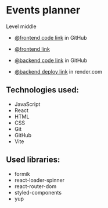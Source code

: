 # Events planner

Level middle

- [@frontend code link](https://github.com/oxananazaruk/events-app) in GitHub
- [@frontend link](https://oxananazaruk.github.io/event-planner/)

- [@backend code link](https://github.com/oxananazaruk/events-be) in GitHub
- [@backend deploy link](https://events-be-v7ja.onrender.com) in render.com

## Technologies used:

- JavaScript
- React
- HTML
- CSS
- Git
- GitHub
- Vite

## Used libraries:

- formik
- react-loader-spinner
- react-router-dom
- styled-components
- yup
